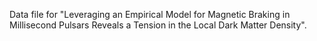 Data file for "Leveraging an Empirical Model for Magnetic Braking in Millisecond Pulsars Reveals a Tension in the Local Dark Matter Density". 
